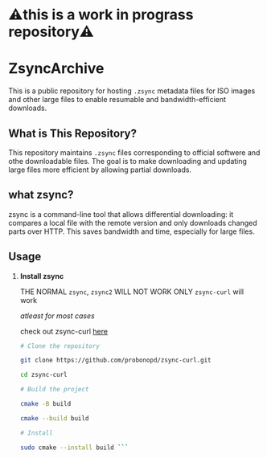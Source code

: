 # ⚠️this is a work in prograss repository⚠️


# ZsyncArchive

This is a public repository for hosting `.zsync` metadata files for ISO images and other large files to enable resumable and bandwidth-efficient downloads.

## What is This Repository?

This repository maintains `.zsync` files corresponding to official softwere and othe downloadable files. The goal is to make downloading and updating large files more efficient by allowing partial downloads.

## what zsync?

zsync is a command-line tool that allows differential downloading: it compares a local file with the remote version and only downloads changed parts over HTTP. This saves bandwidth and time, especially for large files.

## Usage

1. **Install zsync**
   
   THE NORMAL `zsync`, `zsync2` WILL NOT WORK ONLY `zsync-curl` will work
   
   *atleast for most cases*
   
   check out zsync-curl [here](https://github.com/probonopd/zsync-curl.git)

   ```bash 
   # Clone the repository
   
   git clone https://github.com/probonopd/zsync-curl.git 

   cd zsync-curl 

   # Build the project 

   cmake -B build 

   cmake --build build 

   # Install

   sudo cmake --install build ```
